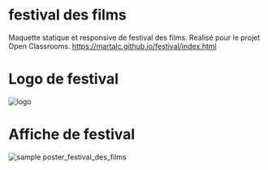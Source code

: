 # festival des films
Maquette statique et responsive de festival des films. Realisé pour le projet Open Classrooms.
https://martalc.github.io/festival/index.html

# Logo de festival

![logo](https://user-images.githubusercontent.com/72812884/178699641-49dd767b-1c22-4b48-9934-a01d6a083a3c.png)

# Affiche de festival

![sample poster_festival_des_films](https://user-images.githubusercontent.com/72812884/178701010-9161d1ea-868c-467c-9bd2-618e89ef6ef3.png)
